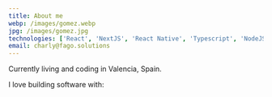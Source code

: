```yaml
---
title: About me
webp: /images/gomez.webp
jpg: /images/gomez.jpg
technologies: ['React', 'NextJS', 'React Native', 'Typescript', 'NodeJS', 'AWS', 'Firebase']
email: charly@fago.solutions
---
```


Currently living and coding in Valencia, Spain.

I love building software with:
